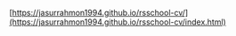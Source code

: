 [https://jasurrahmon1994.github.io/rsschool-cv/](https://jasurrahmon1994.github.io/rsschool-cv/index.html)
